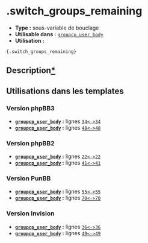 # .switch_groups_remaining
* __Type :__ sous-variable de bouclage
* __Utilisable dans :__ [`groupcp_user_body`](../tpl/groupcp_user_body.md#readme)
* __Utilisation :__

```html
{.switch_groups_remaining}
```

## Description[*](https://fa-tvars.appspot.com/var/.switch_groups_remaining)
## Utilisations dans les templates

### Version phpBB3
* __[`groupcp_user_body`](../tpl/groupcp_user_body.md#readme) :__ lignes [`34`](../src/prosilver/groupcp_user_body.tpl#L34)[`<->`](../src/prosilver/groupcp_user_body.tpl#L34-L34)[`34`](../src/prosilver/groupcp_user_body.tpl#L34)
* __[`groupcp_user_body`](../tpl/groupcp_user_body.md#readme) :__ lignes [`48`](../src/prosilver/groupcp_user_body.tpl#L48)[`<->`](../src/prosilver/groupcp_user_body.tpl#L48-L48)[`48`](../src/prosilver/groupcp_user_body.tpl#L48)

### Version phpBB2
* __[`groupcp_user_body`](../tpl/groupcp_user_body.md#readme) :__ lignes [`22`](../src/subsilver/groupcp_user_body.tpl#L22)[`<->`](../src/subsilver/groupcp_user_body.tpl#L22-L22)[`22`](../src/subsilver/groupcp_user_body.tpl#L22)
* __[`groupcp_user_body`](../tpl/groupcp_user_body.md#readme) :__ lignes [`41`](../src/subsilver/groupcp_user_body.tpl#L41)[`<->`](../src/subsilver/groupcp_user_body.tpl#L41-L41)[`41`](../src/subsilver/groupcp_user_body.tpl#L41)

### Version PunBB
* __[`groupcp_user_body`](../tpl/groupcp_user_body.md#readme) :__ lignes [`55`](../src/punbb/groupcp_user_body.tpl#L55)[`<->`](../src/punbb/groupcp_user_body.tpl#L55-L55)[`55`](../src/punbb/groupcp_user_body.tpl#L55)
* __[`groupcp_user_body`](../tpl/groupcp_user_body.md#readme) :__ lignes [`70`](../src/punbb/groupcp_user_body.tpl#L70)[`<->`](../src/punbb/groupcp_user_body.tpl#L70-L70)[`70`](../src/punbb/groupcp_user_body.tpl#L70)

### Version Invision
* __[`groupcp_user_body`](../tpl/groupcp_user_body.md#readme) :__ lignes [`36`](../src/invision/groupcp_user_body.tpl#L36)[`<->`](../src/invision/groupcp_user_body.tpl#L36-L36)[`36`](../src/invision/groupcp_user_body.tpl#L36)
* __[`groupcp_user_body`](../tpl/groupcp_user_body.md#readme) :__ lignes [`49`](../src/invision/groupcp_user_body.tpl#L49)[`<->`](../src/invision/groupcp_user_body.tpl#L49-L49)[`49`](../src/invision/groupcp_user_body.tpl#L49)

